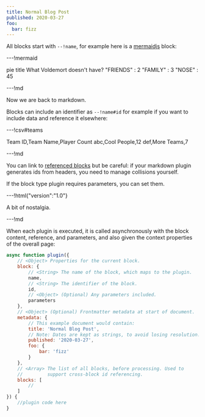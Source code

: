 ```yaml
---
title: Normal Blog Post
published: 2020-03-27
foo:
  bar: fizz
---
```


All blocks start with `--!name`, for example here is a [mermaidjs](https://mermaid-js.github.io/) block:

---!mermaid

pie title What Voldemort doesn't have?
         "FRIENDS" : 2
         "FAMILY" : 3
         "NOSE" : 45

---!md

Now we are back to markdown.

Blocks can include an identifier as `--!name#id` for example if you
want to include data and reference it elsewhere:

---!csv#teams

Team ID,Team Name,Player Count
abc,Cool People,12
def,More Teams,7

---!md

You can link to [referenced blocks](#teams) but be careful: if your
markdown plugin generates ids from headers, you need to manage
collisions yourself.

If the block type plugin requires parameters, you can set them.

---!html{"version":"1.0"}

<blink>A bit of nostalgia.</blink>

---!md

When each plugin is executed, it is called asynchronously with the
block content, reference, and parameters, and also given the context
properties of the overall page:

```js
async function plugin({
	// <Object> Properties for the current block.
	block: {
		// <String> The name of the block, which maps to the plugin.
		name,
		// <String> The identifier of the block.
		id,
		// <Object> (Optional) Any parameters included.
		parameters
	},
	// <Object> (Optional) Frontmatter metadata at start of document.
	metadata: {
		// This example document would contain:
		title: 'Normal Blog Post',
		// Note: Dates are kept as strings, to avoid losing resolution.
		published: '2020-03-27',
		foo: {
			bar: 'fizz'
		}
	},
	// <Array> The list of all blocks, before processing. Used to
	//         support cross-block id referencing.
	blocks: [
		//
	]
}) {
	//plugin code here
}
```
